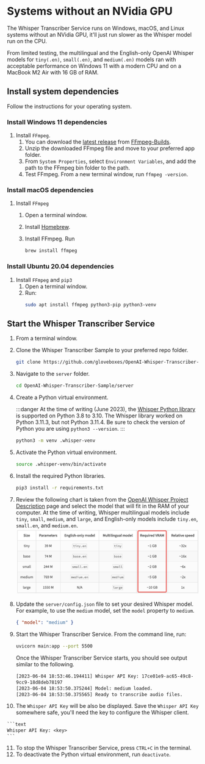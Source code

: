 # Systems without an NVidia GPU

The Whisper Transcriber Service runs on Windows, macOS, and Linux systems without an NVidia GPU, it'll just run slower as the Whisper model run on the CPU.

From limited testing, the multilingual and the English-only OpenAI Whisper models for `tiny(.en)`, `small(.en)`, and `medium(.en)` models ran with acceptable performance on Windows 11 with a modern CPU and on a MacBook M2 Air with 16 GB of RAM.

## Install system dependencies

Follow the instructions for your operating system.

### Install Windows 11 dependencies

1. Install `FFmpeg`.
   1. You can download the [latest release](https://github.com/BtbN/FFmpeg-Builds/releases/download/latest/ffmpeg-master-latest-win64-gpl.zip) from [FFmpeg-Builds](https://github.com/BtbN/FFmpeg-Builds/releases).
   2. Unzip the downloaded FFmpeg file and move to your preferred app folder.
   3. From `System Properties`, select `Environment Variables`, and add the path to the FFmpeg bin folder to the path.
   4. Test FFmpeg. From a new terminal window, run `ffmpeg -version`.

### Install macOS dependencies

1. Install `FFmpeg`
   1. Open a terminal window.
   1. Install [Homebrew](https://docs.brew.sh/Installation).
   1. Install FFmpeg. Run

        ```bash
        brew install ffmpeg
        ```

### Install Ubuntu 20.04 dependencies

1. Install `FFmpeg` and `pip3`
   1. Open a terminal window.
   2. Run:
        ```bash
        sudo apt install ffmpeg python3-pip python3-venv
        ```

## Start the Whisper Transcriber Service

1. From a terminal window.
2. Clone the Whisper Transcriber Sample to your preferred repo folder.

    ```bash
    git clone https://github.com/gloveboxes/OpenAI-Whisper-Transcriber-Sample.git
    ```

3. Navigate to the `server` folder.

    ```bash
    cd OpenAI-Whisper-Transcriber-Sample/server
    ```

4. Create a Python virtual environment.

    :::danger
    At the time of writing (June 2023), the [Whisper Python library](https://pypi.org/project/openai-whisper) is supported on Python 3.8 to 3.10. The Whisper library worked on Python 3.11.3, but not Python 3.11.4. Be sure to check the version of Python you are using `python3 --version`.
    :::

    ```bash
    python3 -m venv .whisper-venv
    ```

5. Activate the Python virtual environment.

    ```bash
    source .whisper-venv/bin/activate
    ```

6. Install the required Python libraries.

    ```bash
    pip3 install -r requirements.txt
    ```

7. Review the following chart is taken from the [OpenAI Whisper Project Description](https://pypi.org/project/openai-whisper/) page and select the model that will fit in the RAM of your computer. At the time of writing, Whisper multilingual models include `tiny`, `small`, `medium`, and `large`, and English-only models include `tiny.en`, `small.en`, and `medium.en`.
   ![](../media/whisper_model_selection.png)

8.  Update the `server/config.json` file to set your desired Whisper model. For example, to use the `medium` model, set the `model` property to `medium`.

    ```json
    { "model": "medium" }
    ```

9.   Start the Whisper Transcriber Service. From the command line, run:

        ```bash
        uvicorn main:app --port 5500
        ```

        Once the Whisper Transcriber Service starts, you should see output similar to the following.

        ```text
        [2023-06-04 18:53:46.194411] Whisper API Key: 17ce01e9-ac65-49c8-9cc9-18d8deb78197
        [2023-06-04 18:53:50.375244] Model: medium loaded.
        [2023-06-04 18:53:50.375565] Ready to transcribe audio files.
        ```

10.  The `Whisper API Key` will be also be displayed. Save the `Whisper API Key` somewhere safe, you'll need the key to configure the Whisper client.

    ```text
    Whisper API Key: <key>
    ```

11. To stop the Whisper Transcriber Service, press `CTRL+C` in the terminal.
12. To deactivate the Python virtual environment, run `deactivate`.
